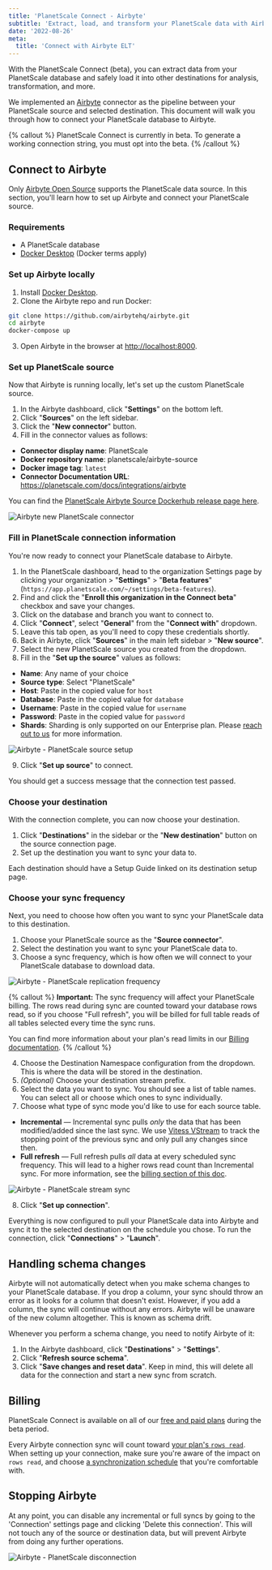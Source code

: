 ```yaml
---
title: 'PlanetScale Connect - Airbyte'
subtitle: 'Extract, load, and transform your PlanetScale data with Airbyte.'
date: '2022-08-26'
meta:
  title: 'Connect with Airbyte ELT'
---
```


With the PlanetScale Connect (beta), you can extract data from your PlanetScale database and safely load it into other destinations for analysis, transformation, and more.

We implemented an [Airbyte](https://airbyte.com/) connector as the pipeline between your PlanetScale source and selected destination. This document will walk you through how to connect your PlanetScale database to Airbyte.

{% callout %}
PlanetScale Connect is currently in beta. To generate a working connection string, you must opt into the beta.
{% /callout %}

## Connect to Airbyte

Only [Airbyte Open Source](https://docs.airbyte.com/quickstart/deploy-airbyte) supports the PlanetScale data source. In this section, you'll learn how to set up Airbyte and connect your PlanetScale source.

### Requirements

- A PlanetScale database
- [Docker Desktop](https://www.docker.com/products/docker-desktop/) (Docker terms apply)

### Set up Airbyte locally

1. Install [Docker Desktop](https://www.docker.com/products/docker-desktop/).
2. Clone the Airbyte repo and run Docker:

```bash
git clone https://github.com/airbytehq/airbyte.git
cd airbyte
docker-compose up
```

3. Open Airbyte in the browser at [http://localhost:8000](http://localhost:8000).

### Set up PlanetScale source

Now that Airbyte is running locally, let's set up the custom PlanetScale source.

1. In the Airbyte dashboard, click "**Settings**" on the bottom left.
2. Click "**Sources**" on the left sidebar.
3. Click the "**New connector**" button.
4. Fill in the connector values as follows:

- **Connector display name**: PlanetScale
- **Docker repository name**: planetscale/airbyte-source
- **Docker image tag**: `latest`
- **Connector Documentation URL**: https://planetscale.com/docs/integrations/airbyte

You can find the [PlanetScale Airbyte Source Dockerhub release page here](https://hub.docker.com/r/planetscale/airbyte-source).

![Airbyte new PlanetScale connector](/assets/docs/integrations/airbyte/connector.png)

### Fill in PlanetScale connection information

You're now ready to connect your PlanetScale database to Airbyte.

1. In the PlanetScale dashboard, head to the organization Settings page by clicking your organization > "**Settings**" > "**Beta features**" (`https://app.planetscale.com/~/settings/beta-features`).
2. Find and click the "**Enroll this organization in the Connect beta**" checkbox and save your changes.
3. Click on the database and branch you want to connect to.
4. Click "**Connect**", select "**General**" from the "**Connect with**" dropdown.
5. Leave this tab open, as you'll need to copy these credentials shortly.
6. Back in Airbyte, click "**Sources**" in the main left sidebar > "**New source**".
7. Select the new PlanetScale source you created from the dropdown.
8. Fill in the "**Set up the source**" values as follows:

- **Name**: Any name of your choice
- **Source type**: Select "PlanetScale"
- **Host**: Paste in the copied value for `host`
- **Database**: Paste in the copied value for `database`
- **Username**: Paste in the copied value for `username`
- **Password**: Paste in the copied value for `password`
- **Shards**: Sharding is only supported on our Enterprise plan. Please [reach out to us](/contact) for more information.

![Airbyte - PlanetScale source setup](/assets/docs/integrations/airbyte/source.png)

9. Click "**Set up source**" to connect.

You should get a success message that the connection test passed.

### Choose your destination

With the connection complete, you can now choose your destination.

1. Click "**Destinations**" in the sidebar or the "**New destination**" button on the source connection page.
2. Set up the destination you want to sync your data to.

Each destination should have a Setup Guide linked on its destination setup page.

### Choose your sync frequency

Next, you need to choose how often you want to sync your PlanetScale data to this destination.

1. Choose your PlanetScale source as the "**Source connector**".
2. Select the destination you want to sync your PlanetScale data to.
3. Choose a sync frequency, which is how often we will connect to your PlanetScale database to download data.

![Airbyte - PlanetScale replication frequency](/assets/docs/integrations/airbyte/replication-frequency.png)

{% callout %}
**Important:** The sync frequency will affect your PlanetScale billing. The rows read during sync are
counted toward your database rows read, so if you choose "Full refresh", you will be billed for full table reads of
all tables selected every time the sync runs.

You can find more information about your plan's read limits in our
[Billing documentation](/docs/concepts/billing#planetscale-plans).
{% /callout %}

4. Choose the Destination Namespace configuration from the dropdown. This is where the data will be stored in the destination.
5. _(Optional)_ Choose your destination stream prefix.
6. Select the data you want to sync. You should see a list of table names. You can select all or choose which ones to sync individually.
7. Choose what type of sync mode you'd like to use for each source table.

- **Incremental** &mdash; Incremental sync pulls _only_ the data that has been modified/added since the last sync. We use [Vitess VStream](https://vitess.io/docs/13.0/concepts/vstream/) to track the stopping point of the previous sync and only pull any changes since then.
- **Full refresh** &mdash; Full refresh pulls _all_ data at every scheduled sync frequency. This will lead to a higher rows read count than Incremental sync. For more information, see the [billing section of this doc](#billing).

![Airbyte - PlanetScale stream sync](/assets/docs/integrations/airbyte/streams.png)

8. Click "**Set up connection**".

Everything is now configured to pull your PlanetScale data into Airbyte and sync it to the selected destination on the schedule you chose. To run the connection, click "**Connections**" > "**Launch**".

## Handling schema changes

Airbyte will not automatically detect when you make schema changes to your PlanetScale database. If you drop a column, your sync should throw an error as it looks for a column that doesn't exist. However, if you add a column, the sync will continue without any errors. Airbyte will be unaware of the new column altogether. This is known as schema drift.

Whenever you perform a schema change, you need to notify Airbyte of it:

1. In the Airbyte dashboard, click "**Destinations**" > "**Settings**".
2. Click "**Refresh source schema**".
3. Click "**Save changes and reset data**". Keep in mind, this will delete all data for the connection and start a new sync from scratch.

## Billing

PlanetScale Connect is available on all of our [free and paid plans](/docs/concepts/billing#planetscale-plans) during the beta period.

Every Airbyte connection sync will count toward [your plan's `rows read`](/docs/concepts/billing#planetscale-plans). When setting up your connection, make sure you're aware of the impact on `rows read`, and choose [a synchronization schedule](#choose-your-sync-frequency) that you're comfortable with.

## Stopping Airbyte

At any point, you can disable any incremental or full syncs by going to the 'Connection' settings page and clicking 'Delete this connection'. This will not touch any of the source or destination data, but will prevent Airbyte from doing any further operations.

![Airbyte - PlanetScale disconnection](/assets/docs/integrations/airbyte/disconnect.png)
